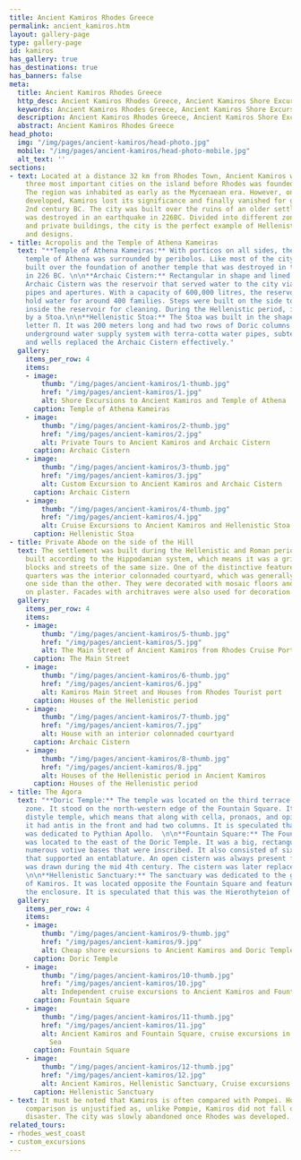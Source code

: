 ```yaml
---
title: Ancient Kamiros Rhodes Greece
permalink: ancient_kamiros.htm
layout: gallery-page
type: gallery-page
id: kamiros
has_gallery: true
has_destinations: true
has_banners: false
meta:
  title: Ancient Kamiros Rhodes Greece
  http_desc: Ancient Kamiros Rhodes Greece, Ancient Kamiros Shore Excursions
  keywords: Ancient Kamiros Rhodes Greece, Ancient Kamiros Shore Excursions
  description: Ancient Kamiros Rhodes Greece, Ancient Kamiros Shore Excursions
  abstract: Ancient Kamiros Rhodes Greece
head_photo:
  img: "/img/pages/ancient-kamiros/head-photo.jpg"
  mobile: "/img/pages/ancient-kamiros/head-photo-mobile.jpg"
  alt_text: ''
sections:
- text: Located at a distance 32 km from Rhodes Town, Ancient Kamiros was one of the
    three most important cities on the island before Rhodes was founded in 408 BC.
    The region was inhabited as early as the Mycenaean era. However, once Rhodes was
    developed, Kamiros lost its significance and finally vanished for good in the
    2nd century BC. The city was built over the ruins of an older settlement, which
    was destroyed in an earthquake in 226BC. Divided into different zones of public
    and private buildings, the city is the perfect example of Hellenistic urban layout
    and designs.
- title: Acropolis and the Temple of Athena Kameiras
  text: "**Temple of Athena Kameiras:** With porticos on all sides, the magnificent
    temple of Athena was surrounded by peribolos. Like most of the city, it was also
    built over the foundation of another temple that was destroyed in the earthquake
    in 226 BC. \n\n**Archaic Cistern:** Rectangular in shape and lined with plaster,
    Archaic Cistern was the reservoir that served water to the city via terra-cotta
    pipes and apertures. With a capacity of 600,000 litres, the reservoir could easily
    hold water for around 400 families. Steps were built on the side to provide access
    inside the reservoir for cleaning. During the Hellenistic period, it was replaced
    by a Stoa.\n\n**Hellenistic Stoa:** The Stoa was built in the shape of the Greek
    letter Π. It was 200 meters long and had two rows of Doric columns. An extraordinary,
    underground water supply system with terra-cotta water pipes, subterranean tanks,
    and wells replaced the Archaic Cistern effectively."
  gallery:
    items_per_row: 4
    items:
    - image:
        thumb: "/img/pages/ancient-kamiros/1-thumb.jpg"
        href: "/img/pages/ancient-kamiros/1.jpg"
        alt: Shore Excursions to Ancient Kamiros and Temple of Athena
      caption: Temple of Athena Kameiras
    - image:
        thumb: "/img/pages/ancient-kamiros/2-thumb.jpg"
        href: "/img/pages/ancient-kamiros/2.jpg"
        alt: Private Tours to Ancient Kamiros and Archaic Cistern
      caption: Archaic Cistern
    - image:
        thumb: "/img/pages/ancient-kamiros/3-thumb.jpg"
        href: "/img/pages/ancient-kamiros/3.jpg"
        alt: Custom Excursion to Ancient Kamiros and Archaic Cistern
      caption: Archaic Cistern
    - image:
        thumb: "/img/pages/ancient-kamiros/4-thumb.jpg"
        href: "/img/pages/ancient-kamiros/4.jpg"
        alt: Cruise Excursions to Ancient Kamiros and Hellenistic Stoa
      caption: Hellenistic Stoa
- title: Private Abode on the side of the Hill
  text: The settlement was built during the Hellenistic and Roman periods. It was
    built according to the Hippodamian system, which means it was a grid of residential
    blocks and streets of the same size. One of the distinctive features of the residential
    quarters was the interior colonnaded courtyard, which was generally higher on
    one side than the other. They were decorated with mosaic floors and painted adornments
    on plaster. Facades with architraves were also used for decoration purposes.
  gallery:
    items_per_row: 4
    items:
    - image:
        thumb: "/img/pages/ancient-kamiros/5-thumb.jpg"
        href: "/img/pages/ancient-kamiros/5.jpg"
        alt: The Main Street of Ancient Kamiros from Rhodes Cruise Port
      caption: The Main Street
    - image:
        thumb: "/img/pages/ancient-kamiros/6-thumb.jpg"
        href: "/img/pages/ancient-kamiros/6.jpg"
        alt: Kamiros Main Street and Houses from Rhodes Tourist port
      caption: Houses of the Hellenistic period
    - image:
        thumb: "/img/pages/ancient-kamiros/7-thumb.jpg"
        href: "/img/pages/ancient-kamiros/7.jpg"
        alt: House with an interior colonnaded courtyard
      caption: Archaic Cistern
    - image:
        thumb: "/img/pages/ancient-kamiros/8-thumb.jpg"
        href: "/img/pages/ancient-kamiros/8.jpg"
        alt: Houses of the Hellenistic period in Ancient Kamiros
      caption: Houses of the Hellenistic period
- title: The Agora
  text: "**Doric Temple:** The temple was located on the third terrace of the archaeological
    zone. It stood on the north-western edge of the Fountain Square. It was a poros
    distyle temple, which means that along with cella, pronaos, and opisthodomos,
    it had antis in the front and had two columns. It is speculated that the temple
    was dedicated to Pythian Apollo.  \n\n**Fountain Square:** The Fountain Square
    was located to the east of the Doric Temple. It was a big, rectangular area with
    numerous votive bases that were inscribed. It also consisted of six Doric columns
    that supported an entablature. An open cistern was always present from which water
    was drawn during the mid 4th century. The cistern was later replaced by a well.
    \n\n**Hellenistic Sanctuary:** The sanctuary was dedicated to the gods and heroes
    of Kamiros. It was located opposite the Fountain Square and featured altars inside
    the enclosure. It is speculated that this was the Hierothyteion of Kamiros."
  gallery:
    items_per_row: 4
    items:
    - image:
        thumb: "/img/pages/ancient-kamiros/9-thumb.jpg"
        href: "/img/pages/ancient-kamiros/9.jpg"
        alt: Cheap shore excursions to Ancient Kamiros and Doric Temple
      caption: Doric Temple
    - image:
        thumb: "/img/pages/ancient-kamiros/10-thumb.jpg"
        href: "/img/pages/ancient-kamiros/10.jpg"
        alt: Independent cruise excursions to Ancient Kamiros and Fountain Square
      caption: Fountain Square
    - image:
        thumb: "/img/pages/ancient-kamiros/11-thumb.jpg"
        href: "/img/pages/ancient-kamiros/11.jpg"
        alt: Ancient Kamiros and Fountain Square, cruise excursions in Mediterranean
          Sea
      caption: Fountain Square
    - image:
        thumb: "/img/pages/ancient-kamiros/12-thumb.jpg"
        href: "/img/pages/ancient-kamiros/12.jpg"
        alt: Ancient Kamiros, Hellenistic Sanctuary, Cruise excursions Greek isles
      caption: Hellenistic Sanctuary
- text: It must be noted that Kamiros is often compared with Pompei. However, the
    comparison is unjustified as, unlike Pompie, Kamiros did not fall due to a natural
    disaster. The city was slowly abandoned once Rhodes was developed.
related_tours:
- rhodes_west_coast
- custom_excursions
---
```


